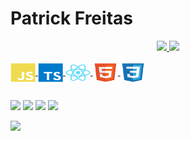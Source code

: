 # Patrick Freitas
<div align="center">
  <a href="https://github.com/patrisfs">
  <img height="180em" src="https://github-readme-stats.vercel.app/api?username=patrisfs&tokyonight&show_icons=true&theme=transparent"/>
<img height="180em" src="https://github-readme-stats.vercel.app/api/top-langs/?username=patrisfs&tokyonight&show_icons=true&theme=transparent"/>
</div>

</div>
<div style="display: inline_block"><br>
  <img align="center" alt="Patr-Js" height="30" width="40" src="https://raw.githubusercontent.com/devicons/devicon/master/icons/javascript/javascript-plain.svg">
  <img align="center" alt="Patri-Ts" height="30" width="40" src="https://raw.githubusercontent.com/devicons/devicon/master/icons/typescript/typescript-plain.svg">
  <img align="center" alt="Patri-React" height="30" width="40" src="https://raw.githubusercontent.com/devicons/devicon/master/icons/react/react-original.svg">
  <img align="center" alt="Patri-HTML" height="30" width="40" src="https://raw.githubusercontent.com/devicons/devicon/master/icons/html5/html5-original.svg">
  <img align="center" alt="Patri-CSS" height="30" width="40" src="https://raw.githubusercontent.com/devicons/devicon/master/icons/css3/css3-original.svg">


</div>
<div>

  ##

</div> 
<div> 
  <a href="https://www.instagram.com/patricksfs/" target="_blank"><img src="https://img.shields.io/badge/-Instagram-%23E4405F?style=for-the-badge&logo=instagram&logoColor=white" target="_blank"></a>
 <a href="https://discord.com/invite/cD6EJ8WH" target="_blank"><img src="https://img.shields.io/badge/Discord-7289DA?style=for-the-badge&logo=discord&logoColor=white" target="_blank"></a> 
  <a href = "mailto:patrickfreitas6020@gmail.com"><img src="https://img.shields.io/badge/-Gmail-%23333?style=for-the-badge&logo=gmail&logoColor=white" target="_blank"></a>
  <a href="https://www.linkedin.com/in/patrick-freitas-5bb062194/" target="_blank"><img src=https://img.shields.io/badge/Spotify-1ED760?&style=for-the-badge&logo=spotify&logoColor=white target="_blank"></a> 

  <a href="https://dandelion-feet-b2f.notion.site/Meus-Estudos-73074a7cb9be4c019395ff01436965d4" target="_blank"><img src="https://img.shields.io/badge/Notion-000000?style=for-the-badge&logo=notion&logoColor=white" target="_blank"></a>
</div>
<div>

  ##
 
</div> 
